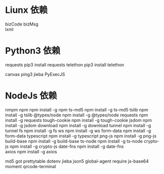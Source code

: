 #  Liunx 依赖

bizCode
bizMsg  
lxml

#  Python3 依赖
requests				pip3 install requests
telethon				pip3 install telethon

canvas
ping3
jieba
PyExecJS



#  NodeJs 依赖
nmpm
npm						npm install -g npm
ts-md5					npm install -g ts-md5
tslib					npm install -g tslib
@types/node				npm install -g @types/node
requests				npm install -g requests
tough-cookie			npm install -g tough-cookie
jsdom					npm install -g jsdom
download				npm install -g download
tunnel					npm install -g tunnel
fs						npm install -g fs
ws						npm install -g ws
form-data				npm install -g form-data
typescript				npm install -g typescript
png-js					npm install -g png-js
build-base				npm install -g build-base
ts-node					npm install -g ts-node
crypto-js				npm install -g crypto-js
date-fns				npm install -g date-fns  
axios					npm install -g axios

md5
got
prettytable
dotenv
jieba
json5
global-agent
require
js-base64
moment
qrcode-terminal